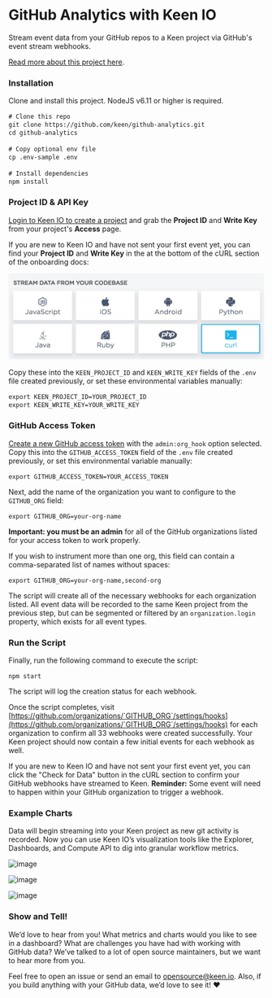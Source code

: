 # GitHub Analytics with Keen IO

Stream event data from your GitHub repos to a Keen project via GitHub's event stream webhooks. 

[Read more about this project here](https://blog.keen.io/tracking-github-data-with-keen-io-f130bcdec545).


### Installation

Clone and install this project. NodeJS v6.11 or higher is required.

```ssh
# Clone this repo
git clone https://github.com/keen/github-analytics.git
cd github-analytics

# Copy optional env file
cp .env-sample .env

# Install dependencies
npm install
```


### Project ID & API Key

[Login to Keen IO to create a project](https://keen.io/login?s=gh_github-analytics) and grab the **Project ID** and **Write Key** from your project's **Access** page. 

If you are new to Keen IO and have not sent your first event yet, you can find your **Project ID** and **Write Key** in the at the bottom of the cURL section of the onboarding docs:

![image of cURL section](curl_section.png)

Copy these into the `KEEN_PROJECT_ID` and `KEEN_WRITE_KEY` fields of the `.env` file created previously, or set these environmental variables manually:

```ssh
export KEEN_PROJECT_ID=YOUR_PROJECT_ID
export KEEN_WRITE_KEY=YOUR_WRITE_KEY
```


### GitHub Access Token

[Create a new GitHub access token](https://github.com/settings/tokens/new) with the `admin:org_hook` option selected. Copy this into the `GITHUB_ACCESS_TOKEN` field of the `.env` file created previously, or set this environmental variable manually:

```ssh
export GITHUB_ACCESS_TOKEN=YOUR_ACCESS_TOKEN
```

Next, add the name of the organization you want to configure to the `GITHUB_ORG` field:

```ssh
export GITHUB_ORG=your-org-name
```

**Important: you must be an admin** for all of the GitHub organizations listed for your access token to work properly.

If you wish to instrument more than one org, this field can contain a comma-separated list of names without spaces:

```ssh
export GITHUB_ORG=your-org-name,second-org
```

The script will create all of the necessary webhooks for each organization listed. All event data will be recorded to the same Keen project from the previous step, but can be segmented or filtered by an `organization.login` property, which exists for all event types.


### Run the Script

Finally, run the following command to execute the script:

```ssh
npm start
```

The script will log the creation status for each webhook.

Once the script completes, visit [https://github.com/organizations/`GITHUB_ORG`/settings/hooks](https://github.com/organizations/`GITHUB_ORG`/settings/hooks) for each organization to confirm all 33 webhooks were created successfully. Your Keen project should now contain a few initial events for each webhook as well.

If you are new to Keen IO and have not sent your first event yet, you can click the "Check for Data" button in the cURL section to confirm your GitHub webhooks have streamed to Keen. **Reminder:** Some event will need to happen within your GitHub organization to trigger a webhook.

### Example Charts

Data will begin streaming into your Keen project as new git activity is recorded. Now you can use Keen IO’s visualization tools like the Explorer, Dashboards, and Compute API to dig into granular workflow metrics.

![image](https://user-images.githubusercontent.com/180438/31462249-f94b85ae-ae80-11e7-9ed5-90d173fece75.png)

![image](https://user-images.githubusercontent.com/180438/31462252-fd328b4a-ae80-11e7-82d9-f08b944a94a6.png)

![image](https://user-images.githubusercontent.com/180438/31462259-01247ff6-ae81-11e7-9d42-d11962e799b0.png)


### Show and Tell!

We’d love to hear from you! What metrics and charts would you like to see in a dashboard? What are challenges you have had with working with GitHub data? We’ve talked to a lot of open source maintainers, but we want to hear more from you.

Feel free to open an issue or send an email to [opensource@keen.io](mailto:opensource@keen.io). Also, if you build anything with your GitHub data, we’d love to see it! ❤️
